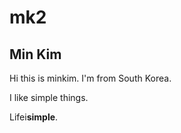 # mk2
<h2>Min Kim </h2>
<p>Hi this is minkim. I'm from South Korea.
<p>I like simple things.
<p>Lifei<strong>simple</strong>.
